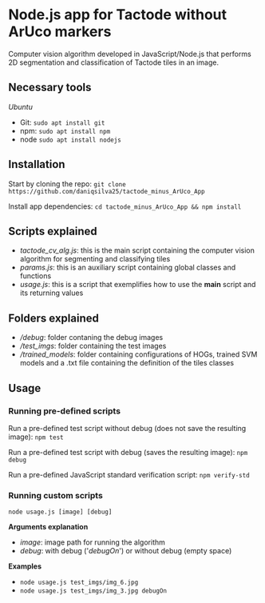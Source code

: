 # Node.js app for Tactode without ArUco markers
Computer vision algorithm developed in JavaScript/Node.js that performs 2D segmentation and classification of Tactode tiles in an image.

## Necessary tools
*Ubuntu*
- Git: `sudo apt install git`
- npm: `sudo apt install npm`
- node `sudo apt install nodejs`

## Installation
Start by cloning the repo: `git clone https://github.com/daniqsilva25/tactode_minus_ArUco_App`

Install app dependencies: `cd tactode_minus_ArUco_App && npm install`

## Scripts explained
- _tactode_cv_alg.js_: this is the main script containing the computer vision algorithm for segmenting and classifying tiles
- _params.js_: this is an auxiliary script containing global classes and functions
- _usage.js_: this is a script that exemplifies how to use the **main** script and its returning values

## Folders explained
- _/debug_: folder contaning the debug images
- _/test_imgs_: folder containing the test images
- _/trained_models_: folder containing configurations of HOGs, trained SVM models and a .txt file containing the definition of the tiles classes

## Usage
### Running pre-defined scripts
Run a pre-defined test script without debug (does not save the resulting image): `npm test`

Run a pre-defined test script with debug (saves the resulting image): `npm debug`

Run a pre-defined JavaScript standard verification script: `npm verify-std`

### Running custom scripts
`node usage.js [image] [debug]`

**Arguments explanation**
- *image*: image path for running the algorithm
- *debug*: with debug ('_debugOn_') or without debug (empty space)

**Examples**
- `node usage.js test_imgs/img_6.jpg`
- `node usage.js test_imgs/img_3.jpg debugOn`

